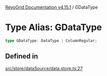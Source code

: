 [RevoGrid Documentation v4.15.1](README.md) / GDataType

# Type Alias: GDataType

```ts
type GDataType: DataType | ColumnRegular;
```

## Defined in

[src/store/dataSource/data.store.ts:27](https://github.com/revolist/revogrid/blob/9d06c9d1de184a8cd977144efe5186ec5a7312cb/src/store/dataSource/data.store.ts#L27)
